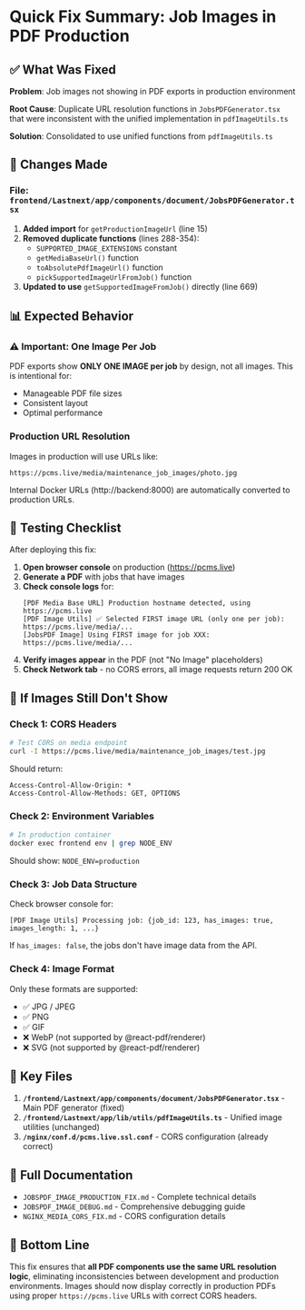 # Quick Fix Summary: Job Images in PDF Production

## ✅ What Was Fixed

**Problem**: Job images not showing in PDF exports in production environment

**Root Cause**: Duplicate URL resolution functions in `JobsPDFGenerator.tsx` that were inconsistent with the unified implementation in `pdfImageUtils.ts`

**Solution**: Consolidated to use unified functions from `pdfImageUtils.ts`

## 🔧 Changes Made

### File: `frontend/Lastnext/app/components/document/JobsPDFGenerator.tsx`

1. **Added import** for `getProductionImageUrl` (line 15)
2. **Removed duplicate functions** (lines 288-354):
   - `SUPPORTED_IMAGE_EXTENSIONS` constant
   - `getMediaBaseUrl()` function
   - `toAbsolutePdfImageUrl()` function  
   - `pickSupportedImageUrlFromJob()` function
3. **Updated to use** `getSupportedImageFromJob()` directly (line 669)

## 📊 Expected Behavior

### ⚠️ Important: One Image Per Job

PDF exports show **ONLY ONE IMAGE per job** by design, not all images. This is intentional for:
- Manageable PDF file sizes
- Consistent layout
- Optimal performance

### Production URL Resolution

Images in production will use URLs like:
```
https://pcms.live/media/maintenance_job_images/photo.jpg
```

Internal Docker URLs (http://backend:8000) are automatically converted to production URLs.

## 🧪 Testing Checklist

After deploying this fix:

1. **Open browser console** on production (https://pcms.live)
2. **Generate a PDF** with jobs that have images
3. **Check console logs** for:
   ```
   [PDF Media Base URL] Production hostname detected, using https://pcms.live
   [PDF Image Utils] ✅ Selected FIRST image URL (only one per job): https://pcms.live/media/...
   [JobsPDF Image] Using FIRST image for job XXX: https://pcms.live/media/...
   ```
4. **Verify images appear** in the PDF (not "No Image" placeholders)
5. **Check Network tab** - no CORS errors, all image requests return 200 OK

## 🐛 If Images Still Don't Show

### Check 1: CORS Headers
```bash
# Test CORS on media endpoint
curl -I https://pcms.live/media/maintenance_job_images/test.jpg
```
Should return:
```
Access-Control-Allow-Origin: *
Access-Control-Allow-Methods: GET, OPTIONS
```

### Check 2: Environment Variables
```bash
# In production container
docker exec frontend env | grep NODE_ENV
```
Should show: `NODE_ENV=production`

### Check 3: Job Data Structure
Check browser console for:
```
[PDF Image Utils] Processing job: {job_id: 123, has_images: true, images_length: 1, ...}
```

If `has_images: false`, the jobs don't have image data from the API.

### Check 4: Image Format
Only these formats are supported:
- ✅ JPG / JPEG
- ✅ PNG
- ✅ GIF
- ❌ WebP (not supported by @react-pdf/renderer)
- ❌ SVG (not supported by @react-pdf/renderer)

## 📁 Key Files

1. **`/frontend/Lastnext/app/components/document/JobsPDFGenerator.tsx`** - Main PDF generator (fixed)
2. **`/frontend/Lastnext/app/lib/utils/pdfImageUtils.ts`** - Unified image utilities (unchanged)
3. **`/nginx/conf.d/pcms.live.ssl.conf`** - CORS configuration (already correct)

## 🔗 Full Documentation

- `JOBSPDF_IMAGE_PRODUCTION_FIX.md` - Complete technical details
- `JOBSPDF_IMAGE_DEBUG.md` - Comprehensive debugging guide
- `NGINX_MEDIA_CORS_FIX.md` - CORS configuration details

## 🎯 Bottom Line

This fix ensures that **all PDF components use the same URL resolution logic**, eliminating inconsistencies between development and production environments. Images should now display correctly in production PDFs using proper `https://pcms.live` URLs with correct CORS headers.
